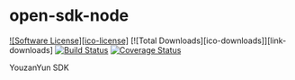 # open-sdk-node

[![Software License][ico-license]](LICENSE.md)
[![Total Downloads][ico-downloads]][link-downloads]
[![Build Status](https://travis-ci.org/youzan/open-sdk-node.png)](https://travis-ci.org/youzan/open-sdk-node)
[![Coverage Status](https://img.shields.io/coveralls/youzan/open-sdk-node/master.svg?style=flat)](https://coveralls.io/github/youzan/open-sdk-node?branch=master)


YouzanYun SDK





